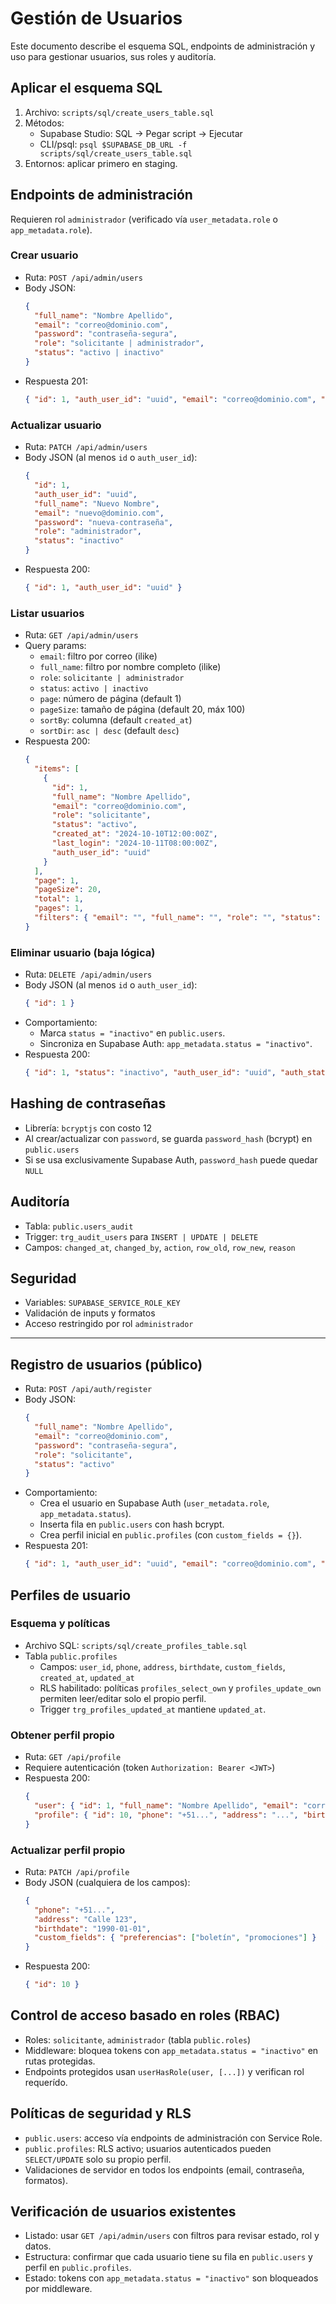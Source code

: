 # Gestión de Usuarios

Este documento describe el esquema SQL, endpoints de administración y uso para gestionar usuarios, sus roles y auditoría.

## Aplicar el esquema SQL

1. Archivo: `scripts/sql/create_users_table.sql`
2. Métodos:
   - Supabase Studio: SQL → Pegar script → Ejecutar
   - CLI/psql: `psql $SUPABASE_DB_URL -f scripts/sql/create_users_table.sql`
3. Entornos: aplicar primero en staging.

## Endpoints de administración

Requieren rol `administrador` (verificado vía `user_metadata.role` o `app_metadata.role`).

### Crear usuario

- Ruta: `POST /api/admin/users`
- Body JSON:
  ```json
  {
    "full_name": "Nombre Apellido",
    "email": "correo@dominio.com",
    "password": "contraseña-segura",
    "role": "solicitante | administrador",
    "status": "activo | inactivo"
  }
  ```
- Respuesta 201:
  ```json
  { "id": 1, "auth_user_id": "uuid", "email": "correo@dominio.com", "role": "solicitante", "status": "activo" }
  ```

### Actualizar usuario

- Ruta: `PATCH /api/admin/users`
- Body JSON (al menos `id` o `auth_user_id`):
  ```json
  {
    "id": 1,
    "auth_user_id": "uuid",
    "full_name": "Nuevo Nombre",
    "email": "nuevo@dominio.com",
    "password": "nueva-contraseña",
    "role": "administrador",
    "status": "inactivo"
  }
  ```
- Respuesta 200:
  ```json
  { "id": 1, "auth_user_id": "uuid" }
  ```

### Listar usuarios

- Ruta: `GET /api/admin/users`
- Query params:
  - `email`: filtro por correo (ilike)
  - `full_name`: filtro por nombre completo (ilike)
  - `role`: `solicitante | administrador`
  - `status`: `activo | inactivo`
  - `page`: número de página (default 1)
  - `pageSize`: tamaño de página (default 20, máx 100)
  - `sortBy`: columna (default `created_at`)
  - `sortDir`: `asc | desc` (default `desc`)
- Respuesta 200:
  ```json
  {
    "items": [
      {
        "id": 1,
        "full_name": "Nombre Apellido",
        "email": "correo@dominio.com",
        "role": "solicitante",
        "status": "activo",
        "created_at": "2024-10-10T12:00:00Z",
        "last_login": "2024-10-11T08:00:00Z",
        "auth_user_id": "uuid"
      }
    ],
    "page": 1,
    "pageSize": 20,
    "total": 1,
    "pages": 1,
    "filters": { "email": "", "full_name": "", "role": "", "status": "" }
  }
  ```

### Eliminar usuario (baja lógica)

- Ruta: `DELETE /api/admin/users`
- Body JSON (al menos `id` o `auth_user_id`):
  ```json
  { "id": 1 }
  ```
- Comportamiento:
  - Marca `status = "inactivo"` en `public.users`.
  - Sincroniza en Supabase Auth: `app_metadata.status = "inactivo"`.
- Respuesta 200:
  ```json
  { "id": 1, "status": "inactivo", "auth_user_id": "uuid", "auth_status_updated": true }
  ```

## Hashing de contraseñas

- Librería: `bcryptjs` con costo 12
- Al crear/actualizar con `password`, se guarda `password_hash` (bcrypt) en `public.users`
- Si se usa exclusivamente Supabase Auth, `password_hash` puede quedar `NULL`

## Auditoría

- Tabla: `public.users_audit`
- Trigger: `trg_audit_users` para `INSERT | UPDATE | DELETE`
- Campos: `changed_at`, `changed_by`, `action`, `row_old`, `row_new`, `reason`

## Seguridad

- Variables: `SUPABASE_SERVICE_ROLE_KEY`
- Validación de inputs y formatos
- Acceso restringido por rol `administrador`

---

## Registro de usuarios (público)

- Ruta: `POST /api/auth/register`
- Body JSON:
  ```json
  {
    "full_name": "Nombre Apellido",
    "email": "correo@dominio.com",
    "password": "contraseña-segura",
    "role": "solicitante",
    "status": "activo"
  }
  ```
- Comportamiento:
  - Crea el usuario en Supabase Auth (`user_metadata.role`, `app_metadata.status`).
  - Inserta fila en `public.users` con hash bcrypt.
  - Crea perfil inicial en `public.profiles` (con `custom_fields = {}`).
- Respuesta 201:
  ```json
  { "id": 1, "auth_user_id": "uuid", "email": "correo@dominio.com", "role": "solicitante", "status": "activo" }
  ```

## Perfiles de usuario

### Esquema y políticas

- Archivo SQL: `scripts/sql/create_profiles_table.sql`
- Tabla `public.profiles`
  - Campos: `user_id`, `phone`, `address`, `birthdate`, `custom_fields`, `created_at`, `updated_at`
  - RLS habilitado: políticas `profiles_select_own` y `profiles_update_own` permiten leer/editar solo el propio perfil.
  - Trigger `trg_profiles_updated_at` mantiene `updated_at`.

### Obtener perfil propio

- Ruta: `GET /api/profile`
- Requiere autenticación (token `Authorization: Bearer <JWT>`)
- Respuesta 200:
  ```json
  {
    "user": { "id": 1, "full_name": "Nombre Apellido", "email": "correo@dominio.com", "status": "activo" },
    "profile": { "id": 10, "phone": "+51...", "address": "...", "birthdate": "1990-01-01", "custom_fields": {}, "created_at": "...", "updated_at": "..." }
  }
  ```

### Actualizar perfil propio

- Ruta: `PATCH /api/profile`
- Body JSON (cualquiera de los campos):
  ```json
  {
    "phone": "+51...",
    "address": "Calle 123",
    "birthdate": "1990-01-01",
    "custom_fields": { "preferencias": ["boletín", "promociones"] }
  }
  ```
- Respuesta 200:
  ```json
  { "id": 10 }
  ```

## Control de acceso basado en roles (RBAC)

- Roles: `solicitante`, `administrador` (tabla `public.roles`)
- Middleware: bloquea tokens con `app_metadata.status = "inactivo"` en rutas protegidas.
- Endpoints protegidos usan `userHasRole(user, [...])` y verifican rol requerído.

## Políticas de seguridad y RLS

- `public.users`: acceso vía endpoints de administración con Service Role.
- `public.profiles`: RLS activo; usuarios autenticados pueden `SELECT/UPDATE` solo su propio perfil.
- Validaciones de servidor en todos los endpoints (email, contraseña, formatos).

## Verificación de usuarios existentes

- Listado: usar `GET /api/admin/users` con filtros para revisar estado, rol y datos.
- Estructura: confirmar que cada usuario tiene su fila en `public.users` y perfil en `public.profiles`.
- Estado: tokens con `app_metadata.status = "inactivo"` son bloqueados por middleware.
